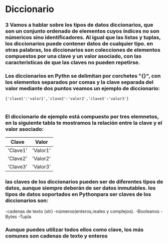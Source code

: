 # Diccionario 

### 3 Vamos a hablar sobre los tipos de datos diccionarios, que son un conjunto  ordenado de elementos cuyos índices no son númericos sino identificadores. Al igual que las listas y tuplas, los diccionarios puede contener datos de cualquier tipo. en otras palabras, los diccionarios son colecciones de elementos compuestos por una clave y un valor asociado, con las caracteristicas  de que las claves no pueden repetirse.

### Los diccionarios en Pythn se delimitan por corchetes "{}", con los elementos separados por comas y la clave separada del valor mediante dos puntos veamos un ejemplo de diccionario:

`{'clave1':'valor1','clave2':'valor2','clave3':'valor3'}`
#

### El diccionario de ejemplo está compuesto por tres elemnetos, en la siguiente tabla te mostramos la relación entre la clave y el valor asociado:

|Clave|Valor|
|-----|-----|
|'Clave1'|'Valor1'|
|'Clave2'|'Valor2'|
|'Clave3'|'Valor3'|

### las claves de los diccionarios pueden ser de diferentes tipos de datos, aunque siempre deberán de ser datos inmutables. los tipos de datos soportados en Pythonpara ser claves de los diccionarios son:
-cadenas de texto (str)
-números(enteros,reales y complejos).
-Booleanos
-Bytes
-Tupla

### Aunque puedes utilizar todos ellos como clave, los más comunes son cadenas de texto y enteros 